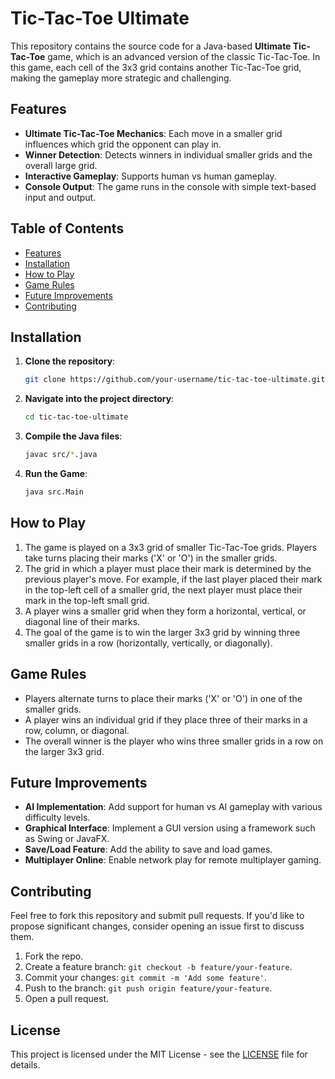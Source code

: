 # Tic-Tac-Toe Ultimate

This repository contains the source code for a Java-based **Ultimate Tic-Tac-Toe** game, which is an advanced version of the classic Tic-Tac-Toe. In this game, each cell of the 3x3 grid contains another Tic-Tac-Toe grid, making the gameplay more strategic and challenging.

## Features
- **Ultimate Tic-Tac-Toe Mechanics**: Each move in a smaller grid influences which grid the opponent can play in.
- **Winner Detection**: Detects winners in individual smaller grids and the overall large grid.
- **Interactive Gameplay**: Supports human vs human gameplay.
- **Console Output**: The game runs in the console with simple text-based input and output.

## Table of Contents
- [Features](#features)
- [Installation](#installation)
- [How to Play](#how-to-play)
- [Game Rules](#game-rules)
- [Future Improvements](#future-improvements)
- [Contributing](#contributing)

## Installation

1. **Clone the repository**:
    ```bash
    git clone https://github.com/your-username/tic-tac-toe-ultimate.git
    ```
2. **Navigate into the project directory**:
    ```bash
    cd tic-tac-toe-ultimate
    ```

3. **Compile the Java files**:
    ```bash
    javac src/*.java
    ```

4. **Run the Game**:
    ```bash
    java src.Main
    ```

## How to Play

1. The game is played on a 3x3 grid of smaller Tic-Tac-Toe grids. Players take turns placing their marks ('X' or 'O') in the smaller grids.
2. The grid in which a player must place their mark is determined by the previous player's move. For example, if the last player placed their mark in the top-left cell of a smaller grid, the next player must place their mark in the top-left small grid.
3. A player wins a smaller grid when they form a horizontal, vertical, or diagonal line of their marks.
4. The goal of the game is to win the larger 3x3 grid by winning three smaller grids in a row (horizontally, vertically, or diagonally).

## Game Rules

- Players alternate turns to place their marks ('X' or 'O') in one of the smaller grids.
- A player wins an individual grid if they place three of their marks in a row, column, or diagonal.
- The overall winner is the player who wins three smaller grids in a row on the larger 3x3 grid.

## Future Improvements
- **AI Implementation**: Add support for human vs AI gameplay with various difficulty levels.
- **Graphical Interface**: Implement a GUI version using a framework such as Swing or JavaFX.
- **Save/Load Feature**: Add the ability to save and load games.
- **Multiplayer Online**: Enable network play for remote multiplayer gaming.

## Contributing

Feel free to fork this repository and submit pull requests. If you'd like to propose significant changes, consider opening an issue first to discuss them.

1. Fork the repo.
2. Create a feature branch: `git checkout -b feature/your-feature`.
3. Commit your changes: `git commit -m 'Add some feature'`.
4. Push to the branch: `git push origin feature/your-feature`.
5. Open a pull request.

## License

This project is licensed under the MIT License - see the [LICENSE](LICENSE) file for details.
